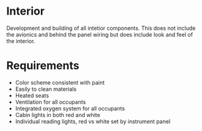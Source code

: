 # Interior
Development and building of all intetior components.  This does not include the avionics and behind the panel wiring but does include look and feel of the interior.

# Requirements
* Color scheme consistent with paint
* Easily to clean materials
* Heated seats
* Ventilation for all occupants
* Integrated oxygen system for all occupants
* Cabin lights in both red and white
* Individual reading lights, red vs white set by instrument panel
